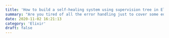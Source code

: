 ```yaml
---
title: 'How to build a self-healing system using supervision tree in Elixir'
summary: "Are you tired of all the error handling just to cover some edge-case error that happen once in a blue moon? Leverage Elixir's implementation of supervision tree to build systems that take care of themselves. (This is my first blog post, which I wrote for company called Kodius, while I was working there. That's why it's linking to its site.)"
date: 2020-11-02 16:21:13
category: 'Elixir'
draft: false
---
```

